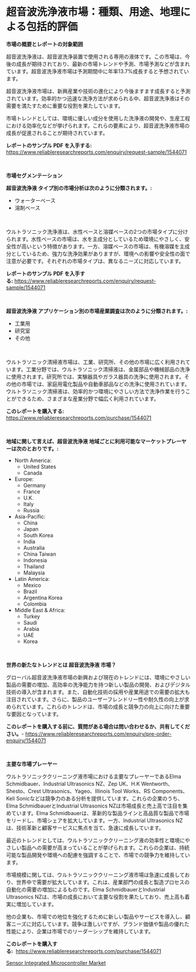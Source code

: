 <p><h1>超音波洗浄液市場：種類、用途、地理による包括的評価</h1></p><p><strong>市場の概要とレポートの対象範囲</strong></p>
<p><p>超音波洗浄液は、超音波洗浄装置で使用される専用の液体です。この市場は、今後の成長が期待されており、最新の市場トレンドや予測、市場予測などが含まれています。超音波洗浄液市場は予測期間中に年率13.7%成長すると予想されています。</p><p>超音波洗浄液市場は、新興産業や技術の進化により今後ますます成長すると予測されています。効率的かつ迅速な洗浄方法が求められる中、超音波洗浄液はその需要を満たすために重要な役割を果たしています。</p><p>市場トレンドとしては、環境に優しい成分を使用した洗浄液の開発や、生産工程における効率化などが挙げられます。これらの要素により、超音波洗浄液市場の成長が促進されることが期待されています。</p></p>
<p><strong>レポートのサンプル PDF を入手する:</strong> <a href="https://www.reliableresearchreports.com/enquiry/request-sample/1544071">https://www.reliableresearchreports.com/enquiry/request-sample/1544071</a></p>
<p>&nbsp;</p>
<p><strong>市場セグメンテーション</strong></p>
<p><strong>超音波洗浄液 タイプ別の市場分析は次のように分類されます。:</strong></p>
<p><ul><li>ウォーターベース</li><li>溶剤ベース</li></ul></p>
<p>&nbsp;</p>
<p><p>ウルトラソニック洗浄液は、水性ベースと溶媒ベースの2つの市場タイプに分けられます。水性ベースの市場は、水を主成分としているため環境にやさしく、安全性が高いという特徴があります。一方、溶媒ベースの市場は、有機溶媒を主成分としているため、強力な洗浄効果がありますが、環境への影響や安全性の面で注意が必要です。それぞれの市場タイプは、異なるニーズに対応しています。</p></p>
<p><strong>レポートのサンプル PDF を入手する:</strong>&nbsp;<a href="https://www.reliableresearchreports.com/enquiry/request-sample/1544071">https://www.reliableresearchreports.com/enquiry/request-sample/1544071</a></p>
<p>&nbsp;</p>
<p><strong> 超音波洗浄液 アプリケーション別の市場産業調査は次のように分類されます。:</strong></p>
<p><ul><li>工業用</li><li>研究室</li><li>その他</li></ul></p>
<p>&nbsp;</p>
<p><p>ウルトラソニック清掃液市場は、工業、研究所、その他の市場に広く利用されています。工業分野では、ウルトラソニック清掃液は、金属部品や機械部品の洗浄に使用されます。研究所では、実験器具やガラス器具の洗浄に使用されます。その他の市場では、家庭用電化製品や自動車部品などの洗浄に使用されています。ウルトラソニック清掃液は、効率的かつ環境にやさしい方法で洗浄作業を行うことができるため、さまざまな産業分野で幅広く利用されています。</p></p>
<p><strong>このレポートを購入する:</strong>&nbsp; <a href="https://www.reliableresearchreports.com/purchase/1544071">https://www.reliableresearchreports.com/purchase/1544071</a></p>
<p>&nbsp;</p>
<p><strong>地域に関して言えば、超音波洗浄液 地域ごとに利用可能なマーケットプレーヤーは次のとおりです。:</strong></p>
<p><ul>
    <li>
        North America:
        <ul>
            <li>United States</li>
            <li>Canada</li>
        </ul>
    </li>
    <li>
        Europe:
        <ul>
            <li>Germany</li>
            <li>France</li>
            <li>U.K.</li>
            <li>Italy</li>
            <li>Russia</li>
        </ul>
    </li>
    <li>
        Asia-Pacific:
        <ul>
            <li>China</li>
            <li>Japan</li>
            <li>South Korea</li>
            <li>India</li>
            <li>Australia</li>
            <li>China Taiwan</li>
            <li>Indonesia</li>
            <li>Thailand</li>
            <li>Malaysia</li>
        </ul>
    </li>
    <li>
        Latin America:
        <ul>
            <li>Mexico</li>
            <li>Brazil</li>
            <li>Argentina Korea</li>
            <li>Colombia</li>
        </ul>
    </li>
    <li>
        Middle East & Africa:
        <ul>
            <li>Turkey</li>
            <li>Saudi</li>
            <li>Arabia</li>
            <li>UAE</li>
            <li>Korea</li>
        </ul>
    </li>
    </ul></p>
<p>&nbsp;</p>
<p><strong>世界の新たなトレンドとは 超音波洗浄液 市場？</strong></p>
<p><p>グローバル超音波洗浄液市場の新興および現在のトレンドには、環境にやさしい製品の需要の増加、高効率の洗浄能力を持つ新しい製品の開発、およびデジタル技術の導入が含まれます。また、自動化技術の採用や産業用途での需要の拡大も注目されています。さらに、製品のユーザーフレンドリー性や耐久性の向上が求められています。これらのトレンドは、市場の成長と競争力の向上に向けた重要な要因となっています。</p></p>
<p><strong>このレポートを購入する前に、質問がある場合は問い合わせるか、共有してください。</strong>- <a href="https://www.reliableresearchreports.com/enquiry/pre-order-enquiry/1544071">https://www.reliableresearchreports.com/enquiry/pre-order-enquiry/1544071</a></p>
<p>&nbsp;</p>
<p><strong>主要な市場プレーヤー</strong></p>
<p><p>ウルトラソニッククリーニング液市場における主要なプレーヤーであるElma Schmidbauer、Industrial Ultrasonics NZ、Zep UK、H.K Wentworth、Shesto、Crest Ultrasonics、Yageo、Illinois Tool Works、RS Components、Keli Sonicなどは競争力のある分析を提供しています。これらの企業のうち、Elma SchmidbauerとIndustrial Ultrasonics NZは市場成長と売上高で注目を集めています。Elma Schmidbauerは、革新的な製品ラインと高品質な製品で市場をリードし、市場シェアを拡大しています。一方、Industrial Ultrasonics NZは、技術革新と顧客サービスに焦点を当て、急速に成長しています。</p><p>最近のトレンドとしては、ウルトラソニッククリーニング液の効率性と環境にやさしい製品への需要が高まっていることが挙げられます。これらの企業は、持続可能な製品開発や環境への配慮を強調することで、市場での競争力を維持しています。</p><p>市場規模に関しては、ウルトラソニッククリーニング液市場は急速に成長しており、世界中で需要が拡大しています。これは、産業部門の成長と製造プロセスの自動化の需要の増加によるものです。Elma SchmidbauerとIndustrial Ultrasonics NZは、市場の成長において主要な役割を果たしており、売上高も着実に増加しています。</p><p>他の企業も、市場での地位を強化するために新しい製品やサービスを導入し、顧客ニーズに対応しています。競争は激しいですが、ブランド価値や製品の優れた性能により、企業は市場でのリーダーシップを維持しています。</p></p>
<p><strong>このレポートを購入する:</strong>&nbsp;&nbsp;<a href="https://www.reliableresearchreports.com/purchase/1544071">https://www.reliableresearchreports.com/purchase/1544071</a></p>
<p><p><a href="https://github.com/JameTravis/Market-Research-Report-List-4/blob/main/sensor-integrated-microcontroller-market.md">Sensor Integrated Microcontroller Market</a></p></p>